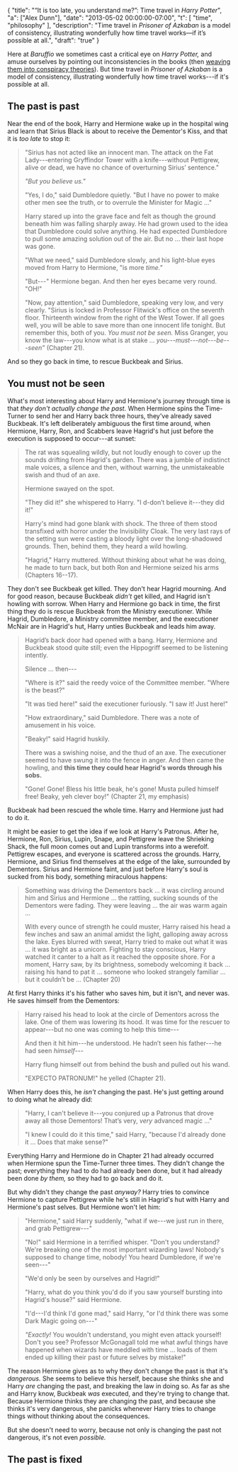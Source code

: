 {
	"title": "&#8220;It is too late, you understand me?&#8221;: Time travel in <em>Harry Potter</em>",
	"a": ["Alex Dunn"],
	"date": "2013-05-02 00:00:00-07:00",
	"t": [
        "time",
        "philosophy"
		],
	"description": "Time travel in <em>Prisoner of Azkaban</em> is a model of consistency, illustrating wonderfully how time travel works&#8212;if it&#8217;s possible at all.",
    "draft": "true"
}

Here at *Baruffio* we sometimes cast a critical eye on *Harry Potter,*
and amuse ourselves by pointing out inconsistencies in the books (then
[weaving them into conspiracy theories](/p/trace "There's no Such
Thing as the Trace")).  But time travel in *Prisoner of Azkaban* is a
model of consistency, illustrating wonderfully how time travel
works---if it's possible at all.

<!--more-->

## The past is past

Near the end of the book, Harry and Hermione wake up in the hospital
wing and learn that Sirius Black is about to receive the Dementor's
Kiss, and that it is *too late* to stop it:

> "Sirius has not acted like an innocent man. The attack on the Fat
> Lady---entering Gryffindor Tower with a knife---without Pettigrew,
> alive or dead, we have no chance of overturning Sirius’ sentence."
>
> *"But you believe us."*
>
> "Yes, I do," said Dumbledore quietly. "But I have no power to make
> other men see the truth, or to overrule the Minister for Magic ..."
>
> Harry stared up into the grave face and felt as though the ground
> beneath him was falling sharply away.  He had grown used to the idea
> that Dumbledore could solve anything.  He had expected Dumbledore to
> pull some amazing solution out of the air.  But no ... their last
> hope was gone.
>
> "What we need," said Dumbledore slowly, and his light-blue eyes
> moved from Harry to Hermione, "is more *time."*
>
> "But---" Hermione began. And then her eyes became very round. "OH!"
>
> "Now, pay attention," said Dumbledore, speaking very low, and very
> clearly.  "Sirius is locked in Professor Flitwick's office on the
> seventh floor.  Thirteenth window from the right of the West Tower.
> If all goes well, you will be able to save more than one innocent
> life tonight.  But remember this, both of you. *You must not be
> seen.* Miss Granger, you know the law---you know what is at stake
> ... *you---must---not---be---seen”* (Chapter 21).

And so they go back in time, to rescue Buckbeak and Sirius.

## You must not be seen

What's most interesting about Harry and Hermione's journey through
time is that *they don't actually change the past.* When Hermione
spins the Time-Turner to send her and Harry back three hours, they've
already saved Buckbeak.  It's left deliberately ambiguous the first
time around, when Hermione, Harry, Ron, and Scabbers leave Hagrid's
hut just before the execution is supposed to occur---at sunset:

> The rat was squealing wildly, but not loudly enough to cover up the
> sounds drifting from Hagrid's garden. There was a jumble of
> indistinct male voices, a silence and then, without warning, the
> unmistakeable swish and thud of an axe.
>
> Hermione swayed on the spot.
>
> "They did it!" she whispered to Harry. "I d-don’t believe it---they
> did it!"
>
> Harry's mind had gone blank with shock. The three of them stood
> transfixed with horror under the Invisibility Cloak. The very last
> rays of the setting sun were casting a bloody light over the
> long-shadowed grounds. Then, behind them, they heard a wild howling.
>
> "Hagrid," Harry muttered. Without thinking about what he was doing,
> he made to turn back, but both Ron and Hermione seized his arms
> (Chapters 16--17).

They don't see Buckbeak get killed.  They don't hear Hagrid mourning.
And for good reason, because Buckbeak *didn't* get killed, and Hagrid
isn't howling with sorrow.  When Harry and Hermione go back in time,
the first thing they do is rescue Buckbeak from the Ministry
executioner.  While Hagrid, Dumbledore, a Ministry committee member,
and the executioner McNair are in Hagrid's hut, Harry unties Buckbeak
and leads him away.

> Hagrid’s back door had opened with a bang. Harry, Hermione and
> Buckbeak stood quite still; even the Hippogriff seemed to be
> listening intently.
>
> Silence ... then---
>
> "Where is it?" said the reedy voice of the Committee member. "Where
> is the beast?"
>
> "It was tied here!" said the executioner furiously. "I saw it! Just
> here!"
>
> "How extraordinary," said Dumbledore. There was a note of amusement
> in his voice.
>
> "Beaky!" said Hagrid huskily.
>
> There was a swishing noise, and the thud of an axe. The executioner
> seemed to have swung it into the fence in anger. And then came the
> howling, and **this time they could hear Hagrid's words through his
> sobs.**
>
> "Gone! Gone! Bless his little beak, he's gone! Musta pulled himself
> free! Beaky, yeh clever boy!" (Chapter 21, my emphasis)

Buckbeak had been rescued the whole time.  Harry and Hermione just had
to do it.

It might be easier to get the idea if we look at Harry's Patronus.
After he, Hermione, Ron, Sirius, Lupin, Snape, and Pettigrew leave the
Shrieking Shack, the full moon comes out and Lupin transforms into a
werefolf.  Pettigrew escapes, and everyone is scattered across the
grounds.  Harry, Hermione, and Sirius find themselves at the edge of
the lake, surrounded by Dementors.  Sirius and Hermione faint, and
just before Harry's soul is sucked from his body, something miraculous
happens:

> Something was driving the Dementors back ... it was circling around
> him and Sirius and Hermione ... the rattling, sucking sounds of the
> Dementors were fading. They were leaving ... the air was warm again
> ...
>
> With every ounce of strength he could muster, Harry raised his head
> a few inches and saw an animal amidst the light, galloping away
> across the lake. Eyes blurred with sweat, Harry tried to make out
> what it was ... it was bright as a unicorn.  Fighting to stay
> conscious, Harry watched it canter to a halt as it reached the
> opposite shore.  For a moment, Harry saw, by its brightness,
> somebody welcoming it back ... raising his hand to pat it
> ... someone who looked strangely familiar ... but it couldn’t be
> ... (Chapter 20)

At first Harry thinks it's his father who saves him, but it isn't, and
never was.  He saves himself from the Dementors:

> Harry raised his head to look at the circle of Dementors across the
> lake.  One of them was lowering its hood.  It was time for the
> rescuer to appear---but no one was coming to help this time---
>
> And then it hit him---he understood. He hadn’t seen his father---he
> had seen *himself*---
>
> Harry flung himself out from behind the bush and pulled out his
> wand.
>
> "EXPECTO PATRONUM!" he yelled (Chapter 21).

When Harry does this, he *isn't* changing the past.  He's just getting
around to doing what he already did:

> "Harry, I can't believe it---you conjured up a Patronus that drove
> away all those Dementors! That’s very, *very* advanced magic ..."
>
> "I knew I could do it this time," said Harry, "because I'd already
> done it ... Does that make sense?"

Everything Harry and Hermione do in Chapter 21 had already occurred
when Hermione spun the Time-Turner three times.  They didn't change
the past; everything they had to do had already been done, but it had
already been done *by them,* so they had to go back and do it.

But why didn't they change the past *anyway?*  Harry tries to convince
Hermione to capture Pettigrew while he's still in Hagrid's hut with
Harry and Hermione's past selves.  But Hermione won't let him:

> "Hermione," said Harry suddenly, "what if we---we just run in there,
> and grab Pettigrew---"
>
> "No!" said Hermione in a terrified whisper. "Don't you understand?
> We're breaking one of the most important wizarding laws!  Nobody's
> supposed to change time, nobody! You heard Dumbledore, if we're
> seen---"
>
> "We'd only be seen by ourselves and Hagrid!"
>
> "Harry, what do you think you'd do if you saw yourself bursting into
> Hagrid's house?" said Hermione.
>
> "I'd---I'd think I'd gone mad," said Harry, "or I'd think there was
> some Dark Magic going on---"
>
> *"Exactly!* You wouldn't understand, you might even attack yourself!
> Don't you see? Professor McGonagall told me what awful things have
> happened when wizards have meddled with time ... loads of them ended
> up killing their past or future selves by mistake!"

The reason Hermione gives as to why they don't change the past is that
it's *dangerous.*  She seems to believe this herself, because she
thinks she and Harry *are* changing the past, and breaking the law in
doing so.  As far as she and Harry know, Buckbeak *was* executed, and
they're trying to change that.  Because Hermione thinks they are
changing the past, and because she thinks it's very dangerous, she
panicks whenever Harry tries to change things without thinking about
the consequences.

But she doesn't need to worry, because not only is changing the past
not dangerous, it's not even *possible.*

## The past is fixed
